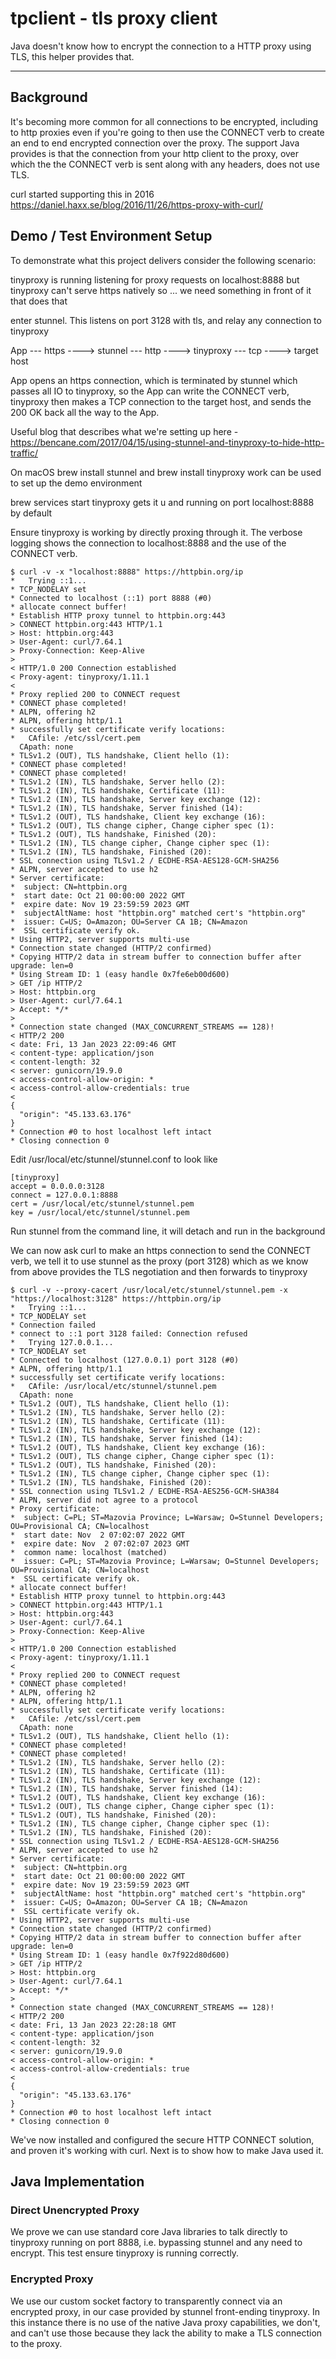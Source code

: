 tpclient - tls proxy client
=====

Java doesn't know how to encrypt the connection to a HTTP proxy using TLS, this helper provides that.

***

## Background

It's becoming more common for all connections to be encrypted, including to http proxies
even if you're going to then use the CONNECT verb to create an end to end encrypted connection
over the proxy. The support Java provides is that the connection from your http client to the proxy,
over which the the CONNECT verb is sent along with any headers, does not use TLS.

curl started supporting this in 2016 https://daniel.haxx.se/blog/2016/11/26/https-proxy-with-curl/

## Demo / Test Environment Setup
To demonstrate what this project delivers consider the following scenario:

tinyproxy is running listening for proxy requests on localhost:8888 but tinyproxy can't serve https natively so ... we need something in front of it that does that

enter stunnel. This listens on port 3128 with tls, and relay any connection to tinyproxy

App --- https ----> stunnel --- http ----> tinyproxy --- tcp ----> target host

App opens an https connection, which is terminated by stunnel which passes all IO to tinyproxy, so the App can write the CONNECT verb, tinyproxy then makes a TCP connection to the target host, and sends the 200 OK back all the way to the App.

Useful blog that describes what we're setting up here - https://bencane.com/2017/04/15/using-stunnel-and-tinyproxy-to-hide-http-traffic/

On macOS brew install stunnel and brew install tinyproxy work can be used to set up the demo environment

brew services start tinyproxy gets it u and running on port localhost:8888 by default

Ensure tinyproxy is working by directly proxing through it. The verbose logging shows the connection to localhost:8888 and the use of the CONNECT verb.

```
$ curl -v -x "localhost:8888" https://httpbin.org/ip
*   Trying ::1...
* TCP_NODELAY set
* Connected to localhost (::1) port 8888 (#0)
* allocate connect buffer!
* Establish HTTP proxy tunnel to httpbin.org:443
> CONNECT httpbin.org:443 HTTP/1.1
> Host: httpbin.org:443
> User-Agent: curl/7.64.1
> Proxy-Connection: Keep-Alive
>
< HTTP/1.0 200 Connection established
< Proxy-agent: tinyproxy/1.11.1
<
* Proxy replied 200 to CONNECT request
* CONNECT phase completed!
* ALPN, offering h2
* ALPN, offering http/1.1
* successfully set certificate verify locations:
*   CAfile: /etc/ssl/cert.pem
  CApath: none
* TLSv1.2 (OUT), TLS handshake, Client hello (1):
* CONNECT phase completed!
* CONNECT phase completed!
* TLSv1.2 (IN), TLS handshake, Server hello (2):
* TLSv1.2 (IN), TLS handshake, Certificate (11):
* TLSv1.2 (IN), TLS handshake, Server key exchange (12):
* TLSv1.2 (IN), TLS handshake, Server finished (14):
* TLSv1.2 (OUT), TLS handshake, Client key exchange (16):
* TLSv1.2 (OUT), TLS change cipher, Change cipher spec (1):
* TLSv1.2 (OUT), TLS handshake, Finished (20):
* TLSv1.2 (IN), TLS change cipher, Change cipher spec (1):
* TLSv1.2 (IN), TLS handshake, Finished (20):
* SSL connection using TLSv1.2 / ECDHE-RSA-AES128-GCM-SHA256
* ALPN, server accepted to use h2
* Server certificate:
*  subject: CN=httpbin.org
*  start date: Oct 21 00:00:00 2022 GMT
*  expire date: Nov 19 23:59:59 2023 GMT
*  subjectAltName: host "httpbin.org" matched cert's "httpbin.org"
*  issuer: C=US; O=Amazon; OU=Server CA 1B; CN=Amazon
*  SSL certificate verify ok.
* Using HTTP2, server supports multi-use
* Connection state changed (HTTP/2 confirmed)
* Copying HTTP/2 data in stream buffer to connection buffer after upgrade: len=0
* Using Stream ID: 1 (easy handle 0x7fe6eb00d600)
> GET /ip HTTP/2
> Host: httpbin.org
> User-Agent: curl/7.64.1
> Accept: */*
>
* Connection state changed (MAX_CONCURRENT_STREAMS == 128)!
< HTTP/2 200
< date: Fri, 13 Jan 2023 22:09:46 GMT
< content-type: application/json
< content-length: 32
< server: gunicorn/19.9.0
< access-control-allow-origin: *
< access-control-allow-credentials: true
<
{
  "origin": "45.133.63.176"
}
* Connection #0 to host localhost left intact
* Closing connection 0
```

Edit /usr/local/etc/stunnel/stunnel.conf to look like

```
[tinyproxy]
accept = 0.0.0.0:3128
connect = 127.0.0.1:8888
cert = /usr/local/etc/stunnel/stunnel.pem
key = /usr/local/etc/stunnel/stunnel.pem
```

Run stunnel from the command line, it will detach and run in the background

We can now ask curl to make an https connection to send the CONNECT verb, we tell it to use stunnel as the proxy (port 3128) which as we know from above provides the TLS negotiation and then forwards to tinyproxy

```
$ curl -v --proxy-cacert /usr/local/etc/stunnel/stunnel.pem -x "https://localhost:3128" https://httpbin.org/ip
*   Trying ::1...
* TCP_NODELAY set
* Connection failed
* connect to ::1 port 3128 failed: Connection refused
*   Trying 127.0.0.1...
* TCP_NODELAY set
* Connected to localhost (127.0.0.1) port 3128 (#0)
* ALPN, offering http/1.1
* successfully set certificate verify locations:
*   CAfile: /usr/local/etc/stunnel/stunnel.pem
  CApath: none
* TLSv1.2 (OUT), TLS handshake, Client hello (1):
* TLSv1.2 (IN), TLS handshake, Server hello (2):
* TLSv1.2 (IN), TLS handshake, Certificate (11):
* TLSv1.2 (IN), TLS handshake, Server key exchange (12):
* TLSv1.2 (IN), TLS handshake, Server finished (14):
* TLSv1.2 (OUT), TLS handshake, Client key exchange (16):
* TLSv1.2 (OUT), TLS change cipher, Change cipher spec (1):
* TLSv1.2 (OUT), TLS handshake, Finished (20):
* TLSv1.2 (IN), TLS change cipher, Change cipher spec (1):
* TLSv1.2 (IN), TLS handshake, Finished (20):
* SSL connection using TLSv1.2 / ECDHE-RSA-AES256-GCM-SHA384
* ALPN, server did not agree to a protocol
* Proxy certificate:
*  subject: C=PL; ST=Mazovia Province; L=Warsaw; O=Stunnel Developers; OU=Provisional CA; CN=localhost
*  start date: Nov  2 07:02:07 2022 GMT
*  expire date: Nov  2 07:02:07 2023 GMT
*  common name: localhost (matched)
*  issuer: C=PL; ST=Mazovia Province; L=Warsaw; O=Stunnel Developers; OU=Provisional CA; CN=localhost
*  SSL certificate verify ok.
* allocate connect buffer!
* Establish HTTP proxy tunnel to httpbin.org:443
> CONNECT httpbin.org:443 HTTP/1.1
> Host: httpbin.org:443
> User-Agent: curl/7.64.1
> Proxy-Connection: Keep-Alive
>
< HTTP/1.0 200 Connection established
< Proxy-agent: tinyproxy/1.11.1
<
* Proxy replied 200 to CONNECT request
* CONNECT phase completed!
* ALPN, offering h2
* ALPN, offering http/1.1
* successfully set certificate verify locations:
*   CAfile: /etc/ssl/cert.pem
  CApath: none
* TLSv1.2 (OUT), TLS handshake, Client hello (1):
* CONNECT phase completed!
* CONNECT phase completed!
* TLSv1.2 (IN), TLS handshake, Server hello (2):
* TLSv1.2 (IN), TLS handshake, Certificate (11):
* TLSv1.2 (IN), TLS handshake, Server key exchange (12):
* TLSv1.2 (IN), TLS handshake, Server finished (14):
* TLSv1.2 (OUT), TLS handshake, Client key exchange (16):
* TLSv1.2 (OUT), TLS change cipher, Change cipher spec (1):
* TLSv1.2 (OUT), TLS handshake, Finished (20):
* TLSv1.2 (IN), TLS change cipher, Change cipher spec (1):
* TLSv1.2 (IN), TLS handshake, Finished (20):
* SSL connection using TLSv1.2 / ECDHE-RSA-AES128-GCM-SHA256
* ALPN, server accepted to use h2
* Server certificate:
*  subject: CN=httpbin.org
*  start date: Oct 21 00:00:00 2022 GMT
*  expire date: Nov 19 23:59:59 2023 GMT
*  subjectAltName: host "httpbin.org" matched cert's "httpbin.org"
*  issuer: C=US; O=Amazon; OU=Server CA 1B; CN=Amazon
*  SSL certificate verify ok.
* Using HTTP2, server supports multi-use
* Connection state changed (HTTP/2 confirmed)
* Copying HTTP/2 data in stream buffer to connection buffer after upgrade: len=0
* Using Stream ID: 1 (easy handle 0x7f922d80d600)
> GET /ip HTTP/2
> Host: httpbin.org
> User-Agent: curl/7.64.1
> Accept: */*
>
* Connection state changed (MAX_CONCURRENT_STREAMS == 128)!
< HTTP/2 200
< date: Fri, 13 Jan 2023 22:28:18 GMT
< content-type: application/json
< content-length: 32
< server: gunicorn/19.9.0
< access-control-allow-origin: *
< access-control-allow-credentials: true
<
{
  "origin": "45.133.63.176"
}
* Connection #0 to host localhost left intact
* Closing connection 0
```

We've now installed and configured the secure HTTP CONNECT solution, and proven it's working with curl. Next is to show how to make Java used it.

## Java Implementation

### Direct Unencrypted Proxy
We prove we can use standard core Java libraries to talk directly to tinyproxy running on port 8888, i.e. bypassing stunnel and any need to encrypt. This test ensure tinyproxy is running correctly.

### Encrypted Proxy
We use our custom socket factory to transparently connect via an encrypted proxy, in our case provided by stunnel front-ending tinyproxy. In this instance there is no use of the native Java proxy capabilities, we don't, and can't use those because they lack the ability to make a TLS connection to the proxy.


